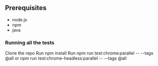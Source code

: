 ## Prerequisites
- node.js
- npm
- java

### Running all the tests 
Clone the repo
Run npm install
Run npm run test:chrome:parallel  -- --tags @all
or
npm run test:chrome-headless:parallel  -- --tags @all

